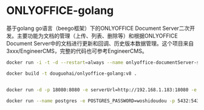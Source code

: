 # ONLYOFFICE-golang
基于golang go语言（beego框架）下的ONLYOFFICE Document Server二次开发。主要功能为文档的管理（上传、列表、删除等）和根据ONLYOFFICE Document Server中的文档进行更新和回调、历史版本数据管理。这个项目来自3xxx/EngineerCMS，完整的代码也可参考EngineerCMS。

```bash
docker run -i -t -d --restart=always --name onlyoffice-documentServer-server -p 30080:80 -e REDIS_SERVER_HOST=192.168.10.239 -e REDIS_SERVER_PORT=6379 -e REDIS_SERVER_PASS=redis2020! -e DB_TYPE=postgres -e DB_HOST=192.168.10.240 -e DB_PORT=5432 -e DB_NAME=document -e DB_USER=postgres -e DB_PWD=Xtm@123456 douguohai/onlyoffice-documentserver:7.1.1.76

docker build -t douguohai/onlyoffice-golang:v8 . 


docker run -d -p 18080:8080 -e serverUrl=http://192.168.1.183:18080 -e wsServer=192.168.1.183:18080 -e documentServer=http://192.168.1.183:30080  douguohai/onlyoffice-golang:v9

docker run --name postgres -e POSTGRES_PASSWORD=woshidoudou -p 5432:5432 -d postgres:9.6

```


